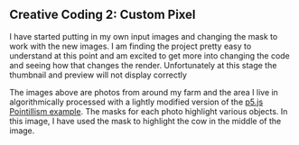 ## Creative Coding 2: Custom Pixel

I have started putting in my own input images and changing the mask to work with the new images. I am finding the project pretty easy to understand at this point and am excited to get more into changing the code and seeing how that changes the render. Unfortunately at this stage the thumbnail and preview will not display correctly 

The images above are photos from around my farm and the area I live in algorithmically processed with a lightly modified version of the [p5.js Pointillism example](https://p5js.org/examples/image-pointillism.html). The masks for each photo highlight various objects. In this image, I have used the mask to highlight the cow in the middle of the image.
